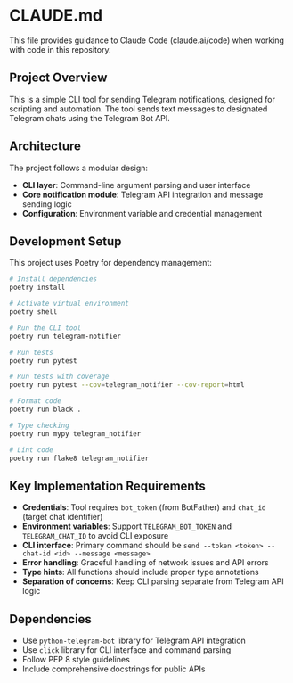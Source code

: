 # CLAUDE.md

This file provides guidance to Claude Code (claude.ai/code) when working with code in this repository.

## Project Overview

This is a simple CLI tool for sending Telegram notifications, designed for scripting and automation. The tool sends text messages to designated Telegram chats using the Telegram Bot API.

## Architecture

The project follows a modular design:
- **CLI layer**: Command-line argument parsing and user interface
- **Core notification module**: Telegram API integration and message sending logic
- **Configuration**: Environment variable and credential management

## Development Setup

This project uses Poetry for dependency management:

```bash
# Install dependencies
poetry install

# Activate virtual environment
poetry shell

# Run the CLI tool
poetry run telegram-notifier

# Run tests
poetry run pytest

# Run tests with coverage
poetry run pytest --cov=telegram_notifier --cov-report=html

# Format code
poetry run black .

# Type checking
poetry run mypy telegram_notifier

# Lint code
poetry run flake8 telegram_notifier
```

## Key Implementation Requirements

- **Credentials**: Tool requires `bot_token` (from BotFather) and `chat_id` (target chat identifier)
- **Environment variables**: Support `TELEGRAM_BOT_TOKEN` and `TELEGRAM_CHAT_ID` to avoid CLI exposure
- **CLI interface**: Primary command should be `send --token <token> --chat-id <id> --message <message>`
- **Error handling**: Graceful handling of network issues and API errors
- **Type hints**: All functions should include proper type annotations
- **Separation of concerns**: Keep CLI parsing separate from Telegram API logic

## Dependencies

- Use `python-telegram-bot` library for Telegram API integration
- Use `click` library for CLI interface and command parsing
- Follow PEP 8 style guidelines
- Include comprehensive docstrings for public APIs